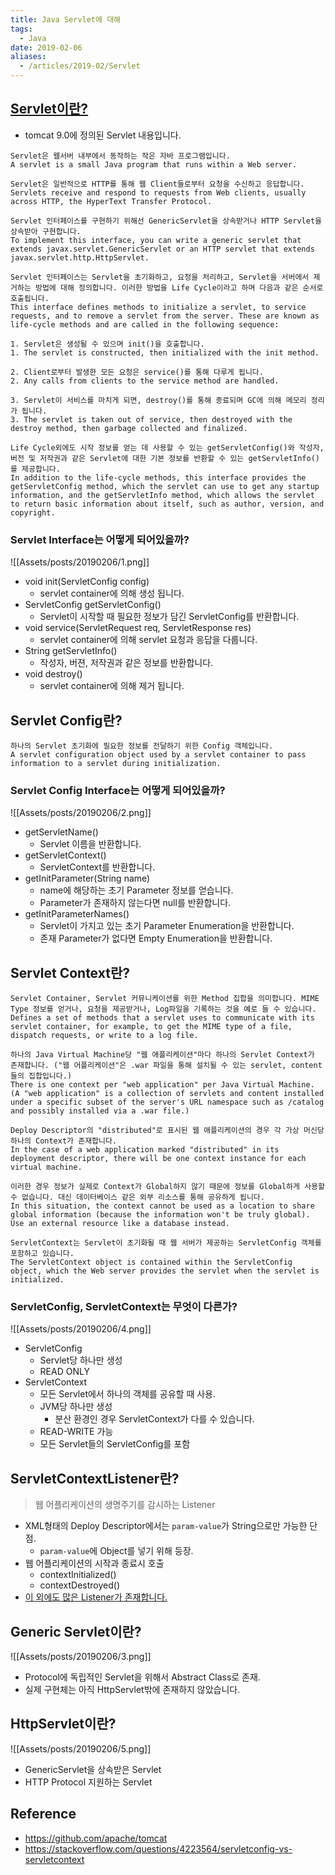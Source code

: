 ```yaml
---
title: Java Servlet에 대해
tags:
  - Java
date: 2019-02-06
aliases: 
  - /articles/2019-02/Servlet
---
```


## [Servlet이란?](https://tomcat.apache.org/tomcat-9.0-doc/servletapi/index.html)
- tomcat 9.0에 정의된 Servlet 내용입니다.

```
Servlet은 웹서버 내부에서 동작하는 작은 자바 프로그램입니다.
A servlet is a small Java program that runs within a Web server.

Servlet은 일반적으로 HTTP를 통해 웹 Client들로부터 요청을 수신하고 응답합니다.
Servlets receive and respond to requests from Web clients, usually across HTTP, the HyperText Transfer Protocol.

Servlet 인터페이스를 구현하기 위해선 GenericServlet을 상속받거나 HTTP Servlet을 상속받아 구현합니다.
To implement this interface, you can write a generic servlet that extends javax.servlet.GenericServlet or an HTTP servlet that extends javax.servlet.http.HttpServlet.

Servlet 인터페이스는 Servlet을 초기화하고, 요청을 처리하고, Servlet을 서버에서 제거하는 방법에 대해 정의합니다. 이러한 방법을 Life Cycle이라고 하며 다음과 같은 순서로 호출됩니다.
This interface defines methods to initialize a servlet, to service requests, and to remove a servlet from the server. These are known as life-cycle methods and are called in the following sequence:

1. Servlet은 생성될 수 있으며 init()을 호출합니다.
1. The servlet is constructed, then initialized with the init method.

2. Client로부터 발생한 모든 요청은 service()를 통해 다루게 됩니다.
2. Any calls from clients to the service method are handled.

3. Servlet이 서비스를 마치게 되면, destroy()를 통해 종료되며 GC에 의해 메모리 정리가 됩니다.
3. The servlet is taken out of service, then destroyed with the destroy method, then garbage collected and finalized.

Life Cycle외에도 시작 정보를 얻는 데 사용할 수 있는 getServletConfig()와 작성자, 버전 및 저작권과 같은 Servlet에 대한 기본 정보를 반환할 수 있는 getServletInfo()를 제공합니다.
In addition to the life-cycle methods, this interface provides the getServletConfig method, which the servlet can use to get any startup information, and the getServletInfo method, which allows the servlet to return basic information about itself, such as author, version, and copyright.
```

### Servlet Interface는 어떻게 되어있을까?

![[Assets/posts/20190206/1.png]]

- void init(ServletConfig config)
    - servlet container에 의해 생성 됩니다.
- ServletConfig	getServletConfig()
    - Servlet이 시작할 때 필요한 정보가 담긴 ServletConfig를 반환합니다.
- void service(ServletRequest req, ServletResponse res)
    - servlet container에 의해 servlet 요청과 응답을 다룹니다.
- String getServletInfo()
    - 작성자, 버젼, 저작권과 같은 정보를 반환합니다.
- void destroy()
    - servlet container에 의해 제거 됩니다.


## Servlet Config란?

```
하나의 Servlet 초기화에 필요한 정보를 전달하기 위한 Config 객체입니다.
A servlet configuration object used by a servlet container to pass information to a servlet during initialization.
```

### Servlet Config Interface는 어떻게 되어있을까?

![[Assets/posts/20190206/2.png]]

- getServletName()
    - Servlet 이름을 반환합니다.
- getServletContext()
    - ServletContext를 반환합니다.
- getInitParameter(String name)
    - name에 해당하는 초기 Parameter 정보를 얻습니다.
    - Parameter가 존재하지 않는다면 null를 반환합니다.
- getInitParameterNames()
    - Servlet이 가지고 있는 초기 Parameter Enumeration을 반환합니다.
    - 존재 Parameter가 없다면 Empty Enumeration을 반환합니다.


## Servlet Context란?
```
Servlet Container, Servlet 커뮤니케이션를 위한 Method 집합을 의미합니다. MIME Type 정보를 얻거나, 요청을 제공받거나, Log파일을 기록하는 것을 예로 들 수 있습니다.
Defines a set of methods that a servlet uses to communicate with its servlet container, for example, to get the MIME type of a file, dispatch requests, or write to a log file.

하나의 Java Virtual Machine당 "웹 애플리케이션"마다 하나의 Servlet Context가 존재합니다. ("웹 어플리케이션"은 .war 파일을 통해 설치될 수 있는 servlet, content들의 집합입니다.)
There is one context per "web application" per Java Virtual Machine. (A "web application" is a collection of servlets and content installed under a specific subset of the server's URL namespace such as /catalog and possibly installed via a .war file.)

Deploy Descriptor의 "distributed"로 표시된 웹 애플리케이션의 경우 각 가상 머신당 하나의 Context가 존재합니다.
In the case of a web application marked "distributed" in its deployment descriptor, there will be one context instance for each virtual machine.

이러한 경우 정보가 실제로 Context가 Global하지 않기 때문에 정보를 Global하게 사용할 수 없습니다. 대신 데이터베이스 같은 외부 리소스를 통해 공유하게 됩니다.
In this situation, the context cannot be used as a location to share global information (because the information won't be truly global). Use an external resource like a database instead.

ServletContext는 Servlet이 초기화될 때 웹 서버가 제공하는 ServletConfig 객체를 포함하고 있습니다.
The ServletContext object is contained within the ServletConfig object, which the Web server provides the servlet when the servlet is initialized.
```


### ServletConfig, ServletContext는 무엇이 다른가?

![[Assets/posts/20190206/4.png]]

- ServletConfig
    - Servlet당 하나만 생성
    - READ ONLY
- ServletContext
    - 모든 Servlet에서 하나의 객체를 공유할 때 사용.
    - JVM당 하나만 생성
        - 분산 환경인 경우 ServletContext가 다를 수 있습니다.
    - READ-WRITE 가능
    - 모든 Servlet들의 ServletConfig를 포함


## ServletContextListener란?
> 웹 어플리케이션의 생명주기를 감시하는 Listener

- XML형태의 Deploy Descriptor에서는 `param-value`가 String으로만 가능한 단점.
    - `param-value`에 Object를 넣기 위해 등장.
- 웹 어플리케이션의 시작과 종료시 호출
    - contextInitialized()
    - contextDestroyed()
- [이 외에도 많은 Listener가 존재합니다.](https://medium.com/@kwangsoo/servlet-listener-37f4d5cfe9e4)


## Generic Servlet이란?

![[Assets/posts/20190206/3.png]]

- Protocol에 독립적인 Servlet을 위해서 Abstract Class로 존재.
- 실제 구현체는 아직 HttpServlet밖에 존재하지 않았습니다.

## HttpServlet이란?

![[Assets/posts/20190206/5.png]]

- GenericServlet을 상속받은 Servlet
- HTTP Protocol 지원하는 Servlet

## Reference
- <https://github.com/apache/tomcat>
- <https://stackoverflow.com/questions/4223564/servletconfig-vs-servletcontext>
